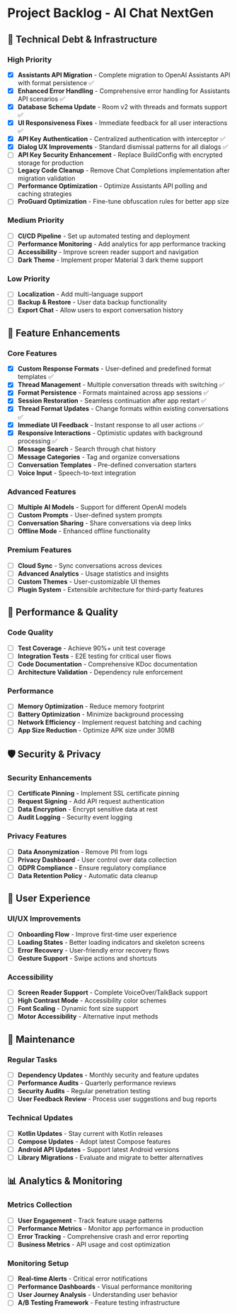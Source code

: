 # Project Backlog - AI Chat NextGen

## 🔧 Technical Debt & Infrastructure

### High Priority
- [x] **Assistants API Migration** - Complete migration to OpenAI Assistants API with format persistence ✅
- [x] **Enhanced Error Handling** - Comprehensive error handling for Assistants API scenarios ✅
- [x] **Database Schema Update** - Room v2 with threads and formats support ✅
- [x] **UI Responsiveness Fixes** - Immediate feedback for all user interactions ✅
- [x] **API Key Authentication** - Centralized authentication with interceptor ✅
- [x] **Dialog UX Improvements** - Standard dismissal patterns for all dialogs ✅
- [ ] **API Key Security Enhancement** - Replace BuildConfig with encrypted storage for production
- [ ] **Legacy Code Cleanup** - Remove Chat Completions implementation after migration validation
- [ ] **Performance Optimization** - Optimize Assistants API polling and caching strategies
- [ ] **ProGuard Optimization** - Fine-tune obfuscation rules for better app size

### Medium Priority
- [ ] **CI/CD Pipeline** - Set up automated testing and deployment
- [ ] **Performance Monitoring** - Add analytics for app performance tracking
- [ ] **Accessibility** - Improve screen reader support and navigation
- [ ] **Dark Theme** - Implement proper Material 3 dark theme support

### Low Priority
- [ ] **Localization** - Add multi-language support
- [ ] **Backup & Restore** - User data backup functionality
- [ ] **Export Chat** - Allow users to export conversation history

## 🚀 Feature Enhancements

### Core Features
- [x] **Custom Response Formats** - User-defined and predefined format templates ✅
- [x] **Thread Management** - Multiple conversation threads with switching ✅
- [x] **Format Persistence** - Formats maintained across app sessions ✅
- [x] **Session Restoration** - Seamless continuation after app restart ✅
- [x] **Thread Format Updates** - Change formats within existing conversations ✅
- [x] **Immediate UI Feedback** - Instant response to all user actions ✅
- [x] **Responsive Interactions** - Optimistic updates with background processing ✅
- [ ] **Message Search** - Search through chat history
- [ ] **Message Categories** - Tag and organize conversations
- [ ] **Conversation Templates** - Pre-defined conversation starters
- [ ] **Voice Input** - Speech-to-text integration

### Advanced Features
- [ ] **Multiple AI Models** - Support for different OpenAI models
- [ ] **Custom Prompts** - User-defined system prompts
- [ ] **Conversation Sharing** - Share conversations via deep links
- [ ] **Offline Mode** - Enhanced offline functionality

### Premium Features
- [ ] **Cloud Sync** - Sync conversations across devices
- [ ] **Advanced Analytics** - Usage statistics and insights
- [ ] **Custom Themes** - User-customizable UI themes
- [ ] **Plugin System** - Extensible architecture for third-party features

## 🎯 Performance & Quality

### Code Quality
- [ ] **Test Coverage** - Achieve 90%+ unit test coverage
- [ ] **Integration Tests** - E2E testing for critical user flows
- [ ] **Code Documentation** - Comprehensive KDoc documentation
- [ ] **Architecture Validation** - Dependency rule enforcement

### Performance
- [ ] **Memory Optimization** - Reduce memory footprint
- [ ] **Battery Optimization** - Minimize background processing
- [ ] **Network Efficiency** - Implement request batching and caching
- [ ] **App Size Reduction** - Optimize APK size under 30MB

## 🛡️ Security & Privacy

### Security Enhancements
- [ ] **Certificate Pinning** - Implement SSL certificate pinning
- [ ] **Request Signing** - Add API request authentication
- [ ] **Data Encryption** - Encrypt sensitive data at rest
- [ ] **Audit Logging** - Security event logging

### Privacy Features
- [ ] **Data Anonymization** - Remove PII from logs
- [ ] **Privacy Dashboard** - User control over data collection
- [ ] **GDPR Compliance** - Ensure regulatory compliance
- [ ] **Data Retention Policy** - Automatic data cleanup

## 📱 User Experience

### UI/UX Improvements
- [ ] **Onboarding Flow** - Improve first-time user experience
- [ ] **Loading States** - Better loading indicators and skeleton screens
- [ ] **Error Recovery** - User-friendly error recovery flows
- [ ] **Gesture Support** - Swipe actions and shortcuts

### Accessibility
- [ ] **Screen Reader Support** - Complete VoiceOver/TalkBack support
- [ ] **High Contrast Mode** - Accessibility color schemes
- [ ] **Font Scaling** - Dynamic font size support
- [ ] **Motor Accessibility** - Alternative input methods

## 🔄 Maintenance

### Regular Tasks
- [ ] **Dependency Updates** - Monthly security and feature updates
- [ ] **Performance Audits** - Quarterly performance reviews
- [ ] **Security Audits** - Regular penetration testing
- [ ] **User Feedback Review** - Process user suggestions and bug reports

### Technical Updates
- [ ] **Kotlin Updates** - Stay current with Kotlin releases
- [ ] **Compose Updates** - Adopt latest Compose features
- [ ] **Android API Updates** - Support latest Android versions
- [ ] **Library Migrations** - Evaluate and migrate to better alternatives

## 📊 Analytics & Monitoring

### Metrics Collection
- [ ] **User Engagement** - Track feature usage patterns
- [ ] **Performance Metrics** - Monitor app performance in production
- [ ] **Error Tracking** - Comprehensive crash and error reporting
- [ ] **Business Metrics** - API usage and cost optimization

### Monitoring Setup
- [ ] **Real-time Alerts** - Critical error notifications
- [ ] **Performance Dashboards** - Visual performance monitoring
- [ ] **User Journey Analysis** - Understanding user behavior
- [ ] **A/B Testing Framework** - Feature testing infrastructure
